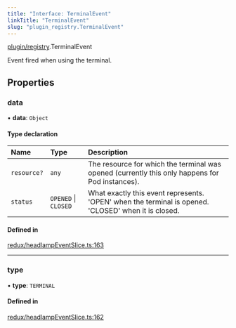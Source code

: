 ```yaml
---
title: "Interface: TerminalEvent"
linkTitle: "TerminalEvent"
slug: "plugin_registry.TerminalEvent"
---
```


[plugin/registry](../modules/plugin_registry.md).TerminalEvent

Event fired when using the terminal.

## Properties

### data

• **data**: `Object`

#### Type declaration

| Name | Type | Description |
| :------ | :------ | :------ |
| `resource?` | `any` | The resource for which the terminal was opened (currently this only happens for Pod instances). |
| `status` | `OPENED` \| `CLOSED` | What exactly this event represents. 'OPEN' when the terminal is opened. 'CLOSED' when it is closed. |

#### Defined in

[redux/headlampEventSlice.ts:163](https://github.com/headlamp-k8s/headlamp/blob/2ce94491/frontend/src/redux/headlampEventSlice.ts#L163)

___

### type

• **type**: `TERMINAL`

#### Defined in

[redux/headlampEventSlice.ts:162](https://github.com/headlamp-k8s/headlamp/blob/2ce94491/frontend/src/redux/headlampEventSlice.ts#L162)
